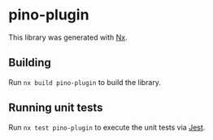 # pino-plugin

This library was generated with [Nx](https://nx.dev).

## Building

Run `nx build pino-plugin` to build the library.

## Running unit tests

Run `nx test pino-plugin` to execute the unit tests via [Jest](https://jestjs.io).
